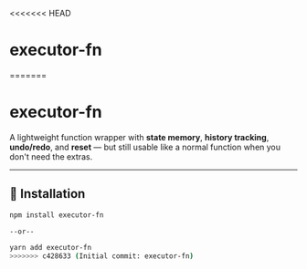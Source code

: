 <<<<<<< HEAD
# executor-fn
=======
# executor-fn

A lightweight function wrapper with **state memory**, **history tracking**, **undo/redo**, and **reset** — but still usable like a normal function when you don't need the extras.

---

## 🚀 Installation

```bash
npm install executor-fn

--or--

yarn add executor-fn
>>>>>>> c428633 (Initial commit: executor-fn)
